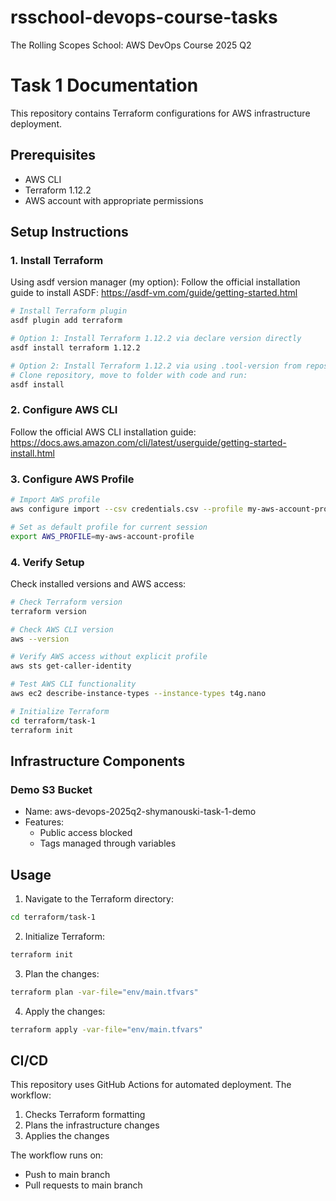 # rsschool-devops-course-tasks
The Rolling Scopes School: AWS DevOps Course 2025 Q2


# Task 1 Documentation

This repository contains Terraform configurations for AWS infrastructure deployment.

## Prerequisites

- AWS CLI
- Terraform 1.12.2
- AWS account with appropriate permissions

## Setup Instructions

### 1. Install Terraform

Using asdf version manager (my option):
Follow the official installation guide to install ASDF: https://asdf-vm.com/guide/getting-started.html

```bash
# Install Terraform plugin
asdf plugin add terraform

# Option 1: Install Terraform 1.12.2 via declare version directly
asdf install terraform 1.12.2

# Option 2: Install Terraform 1.12.2 via using .tool-version from repository
# Clone repository, move to folder with code and run:
asdf install
```

### 2. Configure AWS CLI

Follow the official AWS CLI installation guide: https://docs.aws.amazon.com/cli/latest/userguide/getting-started-install.html

### 3. Configure AWS Profile

```bash
# Import AWS profile
aws configure import --csv credentials.csv --profile my-aws-account-profile

# Set as default profile for current session
export AWS_PROFILE=my-aws-account-profile
```

### 4. Verify Setup

Check installed versions and AWS access:
```bash
# Check Terraform version
terraform version

# Check AWS CLI version
aws --version

# Verify AWS access without explicit profile
aws sts get-caller-identity

# Test AWS CLI functionality
aws ec2 describe-instance-types --instance-types t4g.nano

# Initialize Terraform
cd terraform/task-1
terraform init
```

## Infrastructure Components

### Demo S3 Bucket
- Name: aws-devops-2025q2-shymanouski-task-1-demo
- Features:
  - Public access blocked
  - Tags managed through variables

## Usage

1. Navigate to the Terraform directory:
```bash
cd terraform/task-1
```

2. Initialize Terraform:
```bash
terraform init
```

3. Plan the changes:
```bash
terraform plan -var-file="env/main.tfvars"
```

4. Apply the changes:
```bash
terraform apply -var-file="env/main.tfvars"
```

## CI/CD

This repository uses GitHub Actions for automated deployment. The workflow:
1. Checks Terraform formatting
2. Plans the infrastructure changes
3. Applies the changes

The workflow runs on:
- Push to main branch
- Pull requests to main branch

